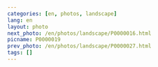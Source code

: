 ```yaml
---
categories: [en, photos, landscape]
lang: en
layout: photo
next_photo: /en/photos/landscape/P0000016.html
picname: P0000019
prev_photo: /en/photos/landscape/P0000027.html
tags: []
---
```

